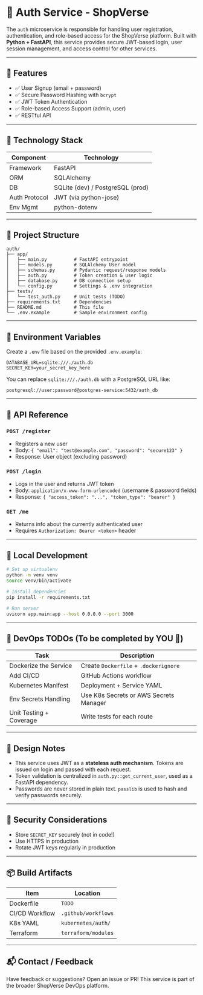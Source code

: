 # 🔐 Auth Service - ShopVerse

The `auth` microservice is responsible for handling user registration, authentication, and role-based access for the ShopVerse platform. Built with **Python + FastAPI**, this service provides secure JWT-based login, user session management, and access control for other services.

---

## 🚀 Features

- ✅ User Signup (email + password)
- ✅ Secure Password Hashing with `bcrypt`
- ✅ JWT Token Authentication
- ✅ Role-based Access Support (admin, user)
- ✅ RESTful API

---

## 🧱 Technology Stack

| Component     | Technology        |
|---------------|-------------------|
| Framework     | FastAPI           |
| ORM           | SQLAlchemy        |
| DB            | SQLite (dev) / PostgreSQL (prod) |
| Auth Protocol | JWT (via python-jose) |
| Env Mgmt      | python-dotenv     |

---

## 📁 Project Structure

```
auth/
├── app/
│   ├── main.py          # FastAPI entrypoint
│   ├── models.py        # SQLAlchemy User model
│   ├── schemas.py       # Pydantic request/response models
│   ├── auth.py          # Token creation & user logic
│   ├── database.py      # DB connection setup
│   └── config.py        # Settings & .env integration
├── tests/
│   └── test_auth.py     # Unit tests (TODO)
├── requirements.txt     # Dependencies
├── README.md            # This file
└── .env.example         # Sample environment config
```

---

## 📌 Environment Variables

Create a `.env` file based on the provided `.env.example`:

```
DATABASE_URL=sqlite:///./auth.db
SECRET_KEY=your_secret_key_here
```

You can replace `sqlite:///./auth.db` with a PostgreSQL URL like:
```
postgresql://user:password@postgres-service:5432/auth_db
```

---

## 📖 API Reference

### `POST /register`
- Registers a new user
- Body: `{ "email": "test@example.com", "password": "secure123" }`
- Response: User object (excluding password)

### `POST /login`
- Logs in the user and returns JWT token
- Body: `application/x-www-form-urlencoded` (username & password fields)
- Response: `{ "access_token": "...", "token_type": "bearer" }`

### `GET /me`
- Returns info about the currently authenticated user
- Requires `Authorization: Bearer <token>` header

---

## 🧪 Local Development

```bash
# Set up virtualenv
python -m venv venv
source venv/bin/activate

# Install dependencies
pip install -r requirements.txt

# Run server
uvicorn app.main:app --host 0.0.0.0 --port 3000
```

---

## 🐳 DevOps TODOs (To be completed by YOU 💪)

| Task                         | Description                           |
|------------------------------|---------------------------------------|
| Dockerize the Service        | Create `Dockerfile` + `.dockerignore` |
| Add CI/CD                    | GitHub Actions workflow                |
| Kubernetes Manifest          | Deployment + Service YAML              |
| Env Secrets Handling         | Use K8s Secrets or AWS Secrets Manager |
| Unit Testing + Coverage      | Write tests for each route             |

---

## 🧠 Design Notes

- This service uses JWT as a **stateless auth mechanism**. Tokens are issued on login and passed with each request.
- Token validation is centralized in `auth.py::get_current_user`, used as a FastAPI dependency.
- Passwords are never stored in plain text. `passlib` is used to hash and verify passwords securely.

---

## 🔐 Security Considerations

- Store `SECRET_KEY` securely (not in code!)
- Use HTTPS in production
- Rotate JWT keys regularly in production

---

## 📦 Build Artifacts

| Item            | Location            |
|-----------------|---------------------|
| Dockerfile      | `TODO`              |
| CI/CD Workflow  | `.github/workflows` |
| K8s YAML        | `kubernetes/auth/`  |
| Terraform       | `terraform/modules` |

---

## 📬 Contact / Feedback
Have feedback or suggestions? Open an issue or PR! This service is part of the broader ShopVerse DevOps platform.
